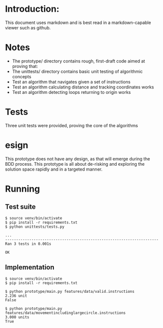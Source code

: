 # Introduction:

This document uses markdown and is best read in a markdown-capable viewer such as github.

# Notes
* The prototype/ directory contains rough, first-draft code aimed at proving that:
* The unittests/ directory contains basic unit testing of algorithmic concepts
* Test an algorithm that navigates given a set of instructions
* Test an algorithm calculating distance and tracking coordinates works
* Test an algorithm detecting loops returning to origin works
 
# Tests
Three unit tests were provided, proving the core of the algorithms

# esign
This prototype does not have any design, as that will emerge during the BDD process. This prototype is all about 
de-risking and exploring the solution space rapidly and in a targeted manner.
 
# Running
## Test suite
```
$ source venv/bin/activate
$ pip install -r requirements.txt
$ python unittests/tests.py

...
----------------------------------------------------------------------
Ran 3 tests in 0.001s

OK

```

## Implementation
```
$ source venv/bin/activate
$ pip install -r requirements.txt

$ python prototype/main.py features/data/valid.instructions
2.236 unit
False

$ python prototype/main.py features/data/movementincludinglargecircle.instructions
3.000 units
True
```

